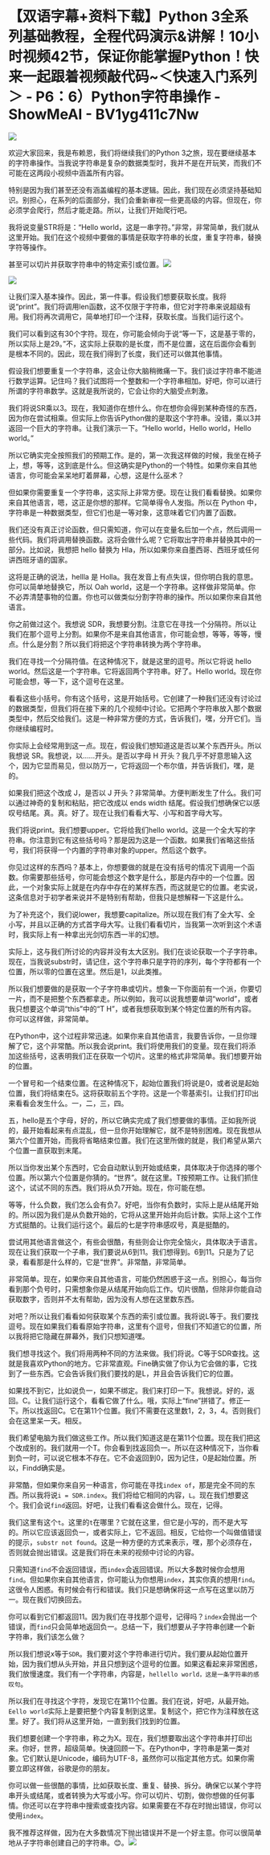 # 【双语字幕+资料下载】Python 3全系列基础教程，全程代码演示&讲解！10小时视频42节，保证你能掌握Python！快来一起跟着视频敲代码~＜快速入门系列＞ - P6：6）Python字符串操作 - ShowMeAI - BV1yg411c7Nw

![](img/09ef0dc5bcb480ff88b22238827c1783_0.png)

欢迎大家回来，我是布赖恩，我们将继续我们的Python 3之旅，现在要继续基本的字符串操作。当我说字符串是复杂的数据类型时，我并不是在开玩笑，而我们不可能在这两段小视频中涵盖所有内容。

特别是因为我们甚至还没有涵盖编程的基本逻辑。因此，我们现在必须坚持基础知识。别担心，在系列的后面部分，我们会重新审视一些更高级的内容。但现在，你必须学会爬行，然后才能走路。所以，让我们开始爬行吧。

我将说变量STR将是：“Hello world，这是一串字符。”非常，非常简单，我们就从这里开始。我们在这个视频中要做的事情是获取字符串的长度，重复字符串，替换字符等操作。

甚至可以切片并获取字符串中的特定索引或位置。![](img/09ef0dc5bcb480ff88b22238827c1783_2.png)

![](img/09ef0dc5bcb480ff88b22238827c1783_3.png)

让我们深入基本操作。因此，第一件事。假设我们想要获取长度。我将说“print”。我们将调用len函数，这不仅限于字符串，但它对字符串来说超级有用。我们将再次调用它，简单地打印一个注释，获取长度。当我们运行这个。

我们可以看到这有30个字符。现在，你可能会倾向于说“等一下，这是基于零的，所以实际上是29。”不，这实际上获取的是长度，而不是位置，这在后面你会看到是根本不同的。因此，现在我们得到了长度，我们还可以做其他事情。

假设我们想要重复一个字符串，这会让你大脑稍微痛一下。我们谈过字符串不能进行数学运算。记住吗？我们试图将一个整数和一个字符串相加。好吧，你可以进行所谓的字符串数学。这就是我所说的，它会让你的大脑受点刺激。

我们将说SR乘以3。现在，我知道你在想什么。你在想你会得到某种奇怪的东西，因为你在尝试相乘。但实际上你告诉Python做的是取这个字符串。没错，乘以3并返回一个巨大的字符串。让我们演示一下。“Hello world，Hello world，Hello world。”

所以它确实完全按照我们的预期工作。是的，第一次我这样做的时候，我坐在椅子上，想，等等，这到底是什么。但这确实是Python的一个特性。如果你来自其他语言，你可能会呆呆地盯着屏幕，心想，这是什么巫术？

但如果你需要重复一个字符串，这实际上非常方便。现在让我们看看替换。如果你来自其他语言，嗯，这正是你想的那样。它简单得令人发指。所以在 Python 中，字符串是一种数据类型，但它们也是一等对象，这意味着它们内置了函数。

我们还没有真正讨论函数，但只需知道，你可以在变量名后加一个点，然后调用一些代码。我们将调用替换函数。这将会做什么呢？它将取出字符串并替换其中的一部分。比如说，我想把 hello 替换为 Hla，所以如果你来自墨西哥、西班牙或任何讲西班牙语的国家。

这将是正确的说法，hellla 是 Holla。我在发音上有点失误，但你明白我的意思。你可以简单地替换它，所以 Oah world，这是一个字符串。这样做非常简单。你不必弄清楚事物的位置。你也可以做类似分割字符串的操作。所以如果你来自其他语言。

你之前做过这个。我想说 SDR，我想要分割。注意它在寻找一个分隔符。所以让我们在那个逗号上分割。如果你不是来自其他语言，你可能会想，等等，等等，慢点。什么是分割？所以我们将把这个字符串转换为两个字符串。

我们在寻找一个分隔符值。在这种情况下，就是这里的逗号。所以它将说 hello world。然后这是一个字符串。它将返回两个字符串。好了。Hello world。现在你可能会想，等一下，这个逗号在这里。

看看这些小括号。你有这个括号，这是开始括号。它创建了一种我们还没有讨论过的数据类型，但我们将在接下来的几个视频中讨论。它把两个字符串放入那个数据类型中，然后交给我们。这是一种非常方便的方式，告诉我们，嘿，分开它们。当你继续编程时。

你实际上会经常用到这一点。现在，假设我们想知道这是否以某个东西开头。所以我想说 SR。我想说，以……开头。是否以字母 H 开头？我几乎不好意思输入这个，因为它显而易见，但以防万一，它将返回一个布尔值，并告诉我们，嘿，是的。

如果我们把这个改成 J，是否以 J 开头？非常简单。方便判断发生了什么。我们可以通过神奇的复制和粘贴，把它改成以 ends width 结尾。假设我们想确保它以感叹号结尾。真。真。好了。现在让我们看看大写、小写和首字母大写。

我们将说print。我们想要upper。它将给我们hello world。这是一个全大写的字符串。你注意到它有这些括号吗？那是因为这是一个函数。如果我们省略这些括号，我们将获得一个内置的字符串对象的upper。然后这个数字。

你见过这样的东西吗？基本上，你想要做的就是在没有括号的情况下调用一个函数。你需要那些括号，你可能会想这个数字是什么，那是内存中的一个位置。因此，一个对象实际上就是在内存中存在的某样东西，而这就是它的位置。老实说，这条信息对于初学者来说并不是特别有帮助，但我只是想解释一下这是什么。

为了补充这个，我们说lower，我想要capitalize。所以现在我们有了全大写、全小写，并且以正确的方式首字母大写。让我们看看切片，当我第一次听到这个术语时，我实际上有一种拿出光剑切东西一半的幻想。

实际上，这与我们所讨论的内容并没有太大区别。我们在谈论获取一个子字符串。现在，当我说substr时，请记住，这个字符串只是字符的序列，每个字符都有一个位置，所以零的位置在这里。然后是1，以此类推。

所以我们想要做的是获取一个子字符串或切片。想象一下你面前有一个派，你要切一片，而不是把整个东西都拿走。所以例如，我可以说我想要单词“world”，或者我只想要这个单词“this”中的“T H”，或者我想获取到某个特定位置的所有内容。你可以这样做，非常简单。

在Python中，这个过程非常迅速。如果你来自其他语言，我要告诉你，一旦你理解了它，这个非常酷。所以我会说print。我们将使用我们的变量。现在我们将添加这些括号，这表明我们正在获取一个切片。这里的格式非常简单。我们想要开始的位置。

一个冒号和一个结束位置。在这种情况下，起始位置我们将说是0，或者说是起始位置，我们将结束在5。这将获取前五个字符。这是一个零基索引。让我们打印出来看看会发生什么。一，二，三，四。

五，hello是五个字母，好的，所以它确实完成了我们想要做的事情。正如我所说的，最开始看起来有点混乱，但一旦你开始理解它，就不是特别困难。现在我想从第六个位置开始，而我将省略结束位置。我们在这里所做的就是，我们希望从第六个位置一直获取到末尾。

所以当你发出某个东西时，它会自动默认到开始或结束，具体取决于你选择的哪个位置。所以第六个位置是你猜的。“世界”。就在这里。T按预期工作。让我们抓住这个，试试不同的东西。我们将从负7开始。现在，你可能在想。

等等，什么负数，我们怎么会有负7。好吧，当你有负数时，实际上是从结尾开始的。所以因为我们是从负数开始的，它将从这里开始并向后计数。实际上这个工作方式挺酷的。让我们运行这个。最后的七是字符串感叹号，真是挺酷的。

尝试用其他语言做这个，有些会很酷，有些则会让你完全恼火，具体取决于语言。现在让我们获取一个子串，我们要说从6到11。我们想得到。6到11。只是为了记录，看看那是什么样的，它是“世界”。非常酷，非常简单。

非常简单。现在，如果你来自其他语言，可能仍然困惑于这一点。别担心，每当你看到那个负号时，只需想象你是从结尾开始向后工作。切片很酷，但除非你能自动获取数字，否则并不太有帮助，因为没有人想在这里数东西。

对吧？所以让我们看看如何获取某个东西的索引或位置。我将说L等于。我们要找逗号。现在如果我们看看原始字符串，这里有个逗号，但我们不知道它的位置，所以我将把它隐藏在屏幕外，我们只想知道嘿。

我们想寻找这个。我们将用两种不同的方法来做。我们将说。C等于SDR查找。这就是我喜欢Python的地方。它非常直观。Fine确实做了你认为它会做的事，它找到了一些东西。它会告诉我们我们要找的是L，并且会告诉我们它的位置。

如果找不到它，比如说负一，如果不绑定。我们来打印一下。我想说。好的，返回。C。让我们运行这个，看看它做了什么。哦，实际上“fine”拼错了。修正一下。所以找返回C。它在第11个位置。我们不需要在这里数1，2，3，4。否则我们会在这里呆一天。相反。

我们希望电脑为我们做这些工作。所以我们知道这是在第11个位置。现在我们把这个改成别的。我们就用一个T。你会看到找返回负一。所以在这种情况下，当你看到负一时，可以说它根本不存在。它不会返回到0，因为记住，0是起始位置。所以，Findd确实是。

非常酷，但如果你来自另一种语言，你可能在寻找`index of`，那是完全不同的东西。所以我将说`i = SDR.index`。我们将给它相同的内容，`L`。现在我们想要这个。我们会说`find`返回。好吧，让我们看看这会做什么。现在，记得。

我们这里有这个`t`。这里的`t`在哪里？它就在这里，但它是小写的，而不是大写的。所以它应该返回负一，或者实际上，它不返回。相反，它给你一个叫做值错误的提示，`substr not found`。这是一种方便的方式来表示，嘿，那个必须存在，否则就会抛出错误。这是我们将在未来的视频中讨论的内容。

只需知道`find`不会返回错误，而`index`会返回错误。所以大多数时候你会想用`find`。但如果你来自其他语言，你可能认为你想用`index`，其实你真的想用`find`。这很令人困惑。有时候会有行和错误。我们只是想确保将这一点写在这里以防万一。现在我们切换回去。

你可以看到它们都返回11。因为我们在寻找那个逗号，记得吗？`index`会抛出一个错误，而`find`只会简单地返回负一。总结一下，我们想要从子字符串创建一个新字符串，我们该怎么做？

所以我们想说x等于`SDR`。我们要对这个字符串进行切片。我们要从起始位置开始，因为我们想从头开始，并且只想到这个逗号的位置。如果这看起来非常困惑，我们放慢速度。我们有一个字符串，内容是，`hellello world，这是一条字符串的感叹句`。

所以我们在寻找这个字符，发现它在第11个位置。我们在说，好吧，从最开始。`Eello world`实际上是要把整个内容复制到这里。复制这个，把它作为注释放在这里。好了。我们将从这里开始，一直到我们找到的位置。

我们想要创建一个字符串，称之为X。现在，我们想要取出这个字符串并打印出来。你好，世界，超级简单。快速回顾一下。在Python中，字符串是第一类对象。它们默认是Unicode，编码为UTF-8，虽然你可以指定其他方式。如果你需要立即这样做，谷歌是你的朋友。

你可以做一些很酷的事情，比如获取长度、重复、替换、拆分。确保它以某个字符串开头或结尾，或者转换为大写或小写。你可以切片、切割，做你想做的任何事情。你还可以在字符串中搜索或查找内容。如果需要在不存在时抛出错误，你可以使用`index`。

我不推荐这样做，因为在大多数情况下抛出错误并不是一个好主意。你可以很简单地从子字符串创建自己的字符串。😊。![](img/09ef0dc5bcb480ff88b22238827c1783_5.png)
